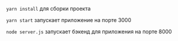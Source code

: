 `yarn install` для сборки проекта 

`yarn start` запускает приложение на порте 3000

`node server.js` запускает бэкенд для приложения на порте 8000
